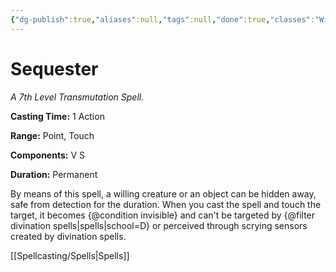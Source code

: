 ```yaml
---
{"dg-publish":true,"aliases":null,"tags":null,"done":true,"classes":"Wizard,","spellLevel":7,"school":"Transmutation","source":"PHB","permalink":"/spells/sequester/","dgHomeLink":false,"dgPassFrontmatter":true}
---
```


# Sequester
*A 7th Level Transmutation Spell.*

**Casting Time:** 1 Action

**Range:** Point, Touch

**Components:** V S 

**Duration:** Permanent

By means of this spell, a willing creature or an object can be hidden away, safe from detection for the duration. When you cast the spell and touch the target, it becomes {@condition invisible} and can't be targeted by {@filter divination spells|spells|school=D} or perceived through scrying sensors created by divination spells.

[[Spellcasting/Spells|Spells]]